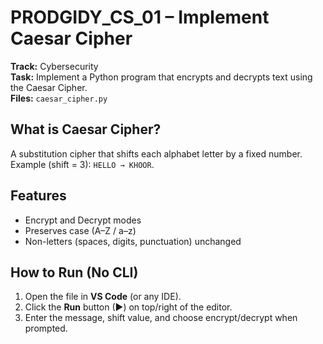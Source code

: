 # PRODGIDY_CS_01 – Implement Caesar Cipher

**Track:** Cybersecurity  
**Task:** Implement a Python program that encrypts and decrypts text using the Caesar Cipher.  
**Files:** `caesar_cipher.py`

## What is Caesar Cipher?
A substitution cipher that shifts each alphabet letter by a fixed number.  
Example (shift = 3): `HELLO → KHOOR`.

## Features
- Encrypt and Decrypt modes
- Preserves case (A–Z / a–z)
- Non-letters (spaces, digits, punctuation) unchanged

## How to Run (No CLI)
1. Open the file in **VS Code** (or any IDE).
2. Click the **Run** button (▶) on top/right of the editor.
3. Enter the message, shift value, and choose encrypt/decrypt when prompted.
